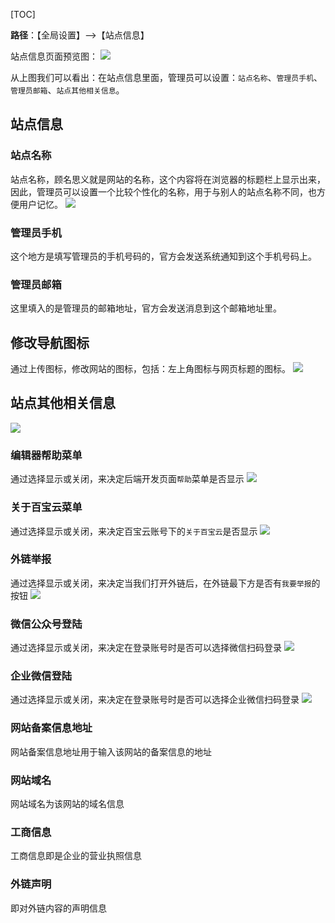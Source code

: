 
[TOC]


**路径**：【全局设置】-->【站点信息】

站点信息页面预览图：
![](http://docfiles.baibaoyun.com/FgK7G-BP7CGlbgntWC-FnM1-H_lR)

从上图我们可以看出：在站点信息里面，管理员可以设置：`站点名称`、`管理员手机`、`管理员邮箱`、`站点其他相关信息`。

## 站点信息

### 站点名称
站点名称，顾名思义就是网站的名称，这个内容将在浏览器的标题栏上显示出来，因此，管理员可以设置一个比较个性化的名称，用于与别人的站点名称不同，也方便用户记忆。
![](http://docfiles.baibaoyun.com/FvESk5oEzw-3qoLAAcliE9y-yPIO)


### 管理员手机
这个地方是填写管理员的手机号码的，官方会发送系统通知到这个手机号码上。


### 管理员邮箱
这里填入的是管理员的邮箱地址，官方会发送消息到这个邮箱地址里。


## 修改导航图标
通过上传图标，修改网站的图标，包括：左上角图标与网页标题的图标。
![](http://docfiles.baibaoyun.com/FmU1BvtG0hAGgdB6h0XdN_I-WUHN)
## 站点其他相关信息
![](http://docfiles.baibaoyun.com/FlX5RnUubf2r0lVrcTS82wBk_uHU)
### 编辑器帮助菜单
通过选择显示或关闭，来决定后端开发页面`帮助`菜单是否显示
![](http://docfiles.baibaoyun.com/FoJb8CiEBWfDHKkMEmRO6fLeDiBD)
### 关于百宝云菜单
通过选择显示或关闭，来决定百宝云账号下的`关于百宝云`是否显示
![](http://docfiles.baibaoyun.com/FpWrO-Nn3wlwreFSmH_RgU2V5_44)
### 外链举报
通过选择显示或关闭，来决定当我们打开外链后，在外链最下方是否有`我要举报`的按钮
![](http://docfiles.baibaoyun.com/FsQXDXHcJ_UlKJENJNjwgXwbT0qh)
### 微信公众号登陆
通过选择显示或关闭，来决定在登录账号时是否可以选择微信扫码登录
![](http://docfiles.baibaoyun.com/Fqh5FLfa2DH84TDmuy-AagT0-PEO)
### 企业微信登陆
通过选择显示或关闭，来决定在登录账号时是否可以选择企业微信扫码登录
![](http://docfiles.baibaoyun.com/FqgdcuK-AFCU0Jt9QwF3AgnxZgKC)

### 网站备案信息地址
网站备案信息地址用于输入该网站的备案信息的地址
### 网站域名
网站域名为该网站的域名信息
### 工商信息
工商信息即是企业的营业执照信息
### 外链声明
即对外链内容的声明信息